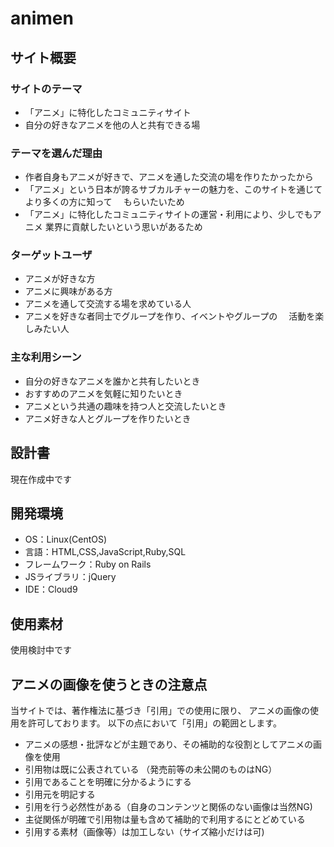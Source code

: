 # animen

## サイト概要

### サイトのテーマ
- 「アニメ」に特化したコミュニティサイト
- 自分の好きなアニメを他の人と共有できる場

### テーマを選んだ理由
- 作者自身もアニメが好きで、アニメを通した交流の場を作りたかったから
- 「アニメ」という日本が誇るサブカルチャーの魅力を、このサイトを通じてより多くの方に知って
　もらいたいため
- 「アニメ」に特化したコミュニティサイトの運営・利用により、少しでもアニメ
   業界に貢献したいという思いがあるため

### ターゲットユーザ
- アニメが好きな方
- アニメに興味がある方
- アニメを通して交流する場を求めている人
- アニメを好きな者同士でグループを作り、イベントやグループの
　活動を楽しみたい人

### 主な利用シーン
- 自分の好きなアニメを誰かと共有したいとき
- おすすめのアニメを気軽に知りたいとき
- アニメという共通の趣味を持つ人と交流したいとき
- アニメ好きな人とグループを作りたいとき

## 設計書
現在作成中です

## 開発環境
- OS：Linux(CentOS)
- 言語：HTML,CSS,JavaScript,Ruby,SQL
- フレームワーク：Ruby on Rails
- JSライブラリ：jQuery
- IDE：Cloud9

## 使用素材
使用検討中です

## アニメの画像を使うときの注意点
当サイトでは、著作権法に基づき「引用」での使用に限り、
アニメの画像の使用を許可しております。  以下の点において「引用」の範囲とします。  
* アニメの感想・批評などが主題であり、その補助的な役割としてアニメの画像を使用  
* 引用物は既に公表されている （発売前等の未公開のものはNG）  
* 引用であることを明確に分かるようにする  
* 引用元を明記する  
* 引用を行う必然性がある（自身のコンテンツと関係のない画像は当然NG)  
* 主従関係が明確で引用物は量も含めて補助的で利用するにとどめている  
* 引用する素材（画像等）は加工しない（サイズ縮小だけは可)





